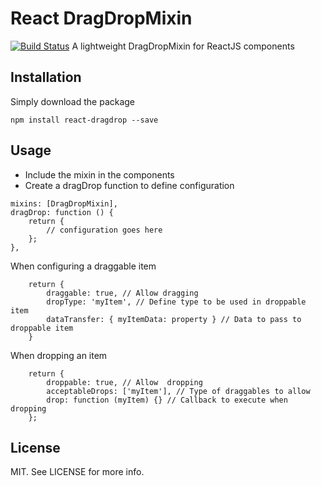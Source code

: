 # React DragDropMixin 
[![Build Status](https://travis-ci.org/itsh01/react-dragdrop.svg?branch=master)](https://travis-ci.org/itsh01/react-dragdrop)
A lightweight DragDropMixin for ReactJS components

## Installation

Simply download the package
```
npm install react-dragdrop --save
```

## Usage

* Include the mixin in the components
* Create a dragDrop function to define configuration
```
mixins: [DragDropMixin],
dragDrop: function () {
    return {
        // configuration goes here
    };
},
```

When configuring a draggable item
```
    return {
        draggable: true, // Allow dragging
        dropType: 'myItem', // Define type to be used in droppable item
        dataTransfer: { myItemData: property } // Data to pass to droppable item
    }
```

When dropping an item
```
    return {
        droppable: true, // Allow  dropping
        acceptableDrops: ['myItem'], // Type of draggables to allow
        drop: function (myItem) {} // Callback to execute when dropping
    };
```

## License

MIT. See LICENSE for more info.